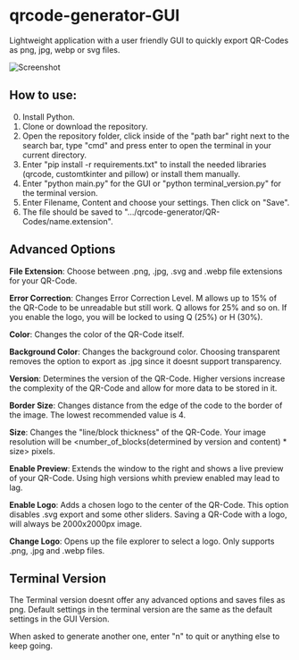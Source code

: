 # qrcode-generator-GUI
Lightweight application with a user friendly GUI to quickly export QR-Codes as png, jpg, webp or svg files. 

![Screenshot](https://github.com/AdrianCeku/qrcode-generator-GUI/assets/95617181/87bb06c6-ebc9-4baf-867c-8b98c2e1a28d)

## How to use:


0. Install Python.
1. Clone or download the repository.
2. Open the repository folder, click inside of the "path bar" right next to the search bar, type "cmd" and press enter to open the terminal in your current directory.
3. Enter "pip install -r requirements.txt" to install the needed libraries (qrcode, customtkinter and pillow) or install them manually. 
4. Enter "python main.py" for the GUI or "python terminal_version.py" for the terminal version.
5. Enter Filename, Content and choose your settings. Then click on "Save".
6. The file should be saved to ".../qrcode-generator/QR-Codes/name.extension".

## Advanced Options

**File Extension**: Choose between .png, .jpg, .svg and .webp file extensions for your QR-Code.

**Error Correction**: Changes Error Correction Level. M allows up to 15% of the QR-Code to be unreadable but still work. Q allows for 25% and so on. If you enable the logo, you will be locked to using Q (25%) or H (30%). 

**Color**: Changes the color of the QR-Code itself.

**Background Color**: Changes the background color. Choosing transparent removes the option to export as .jpg since it doesnt support transparency.

**Version**: Determines the version of the QR-Code. Higher versions increase the complexity of the QR-Code and allow for more data to be stored in it.

**Border Size**: Changes distance from the edge of the code to the border of the image. The lowest recommended value is 4.

**Size**: Changes the "line/block thickness" of the QR-Code. Your image resolution will be <number_of_blocks(determined by version and content) * size> pixels. 

**Enable Preview**: Extends the window to the right and shows a live preview of your QR-Code. Using high versions whith preview enabled may lead to lag.

**Enable Logo**: Adds a chosen logo to the center of the QR-Code. This option disables .svg export and some other sliders. Saving a QR-Code with a logo, will always be 2000x2000px image.

**Change Logo**: Opens up the file explorer to select a logo. Only supports .png, .jpg and .webp files.

## Terminal Version
The Terminal version doesnt offer any advanced options and saves files as png. Default settings in the terminal version are the same as the default settings in the GUI Version. 

When asked to generate another one, enter "n" to quit or anything else to keep going.

